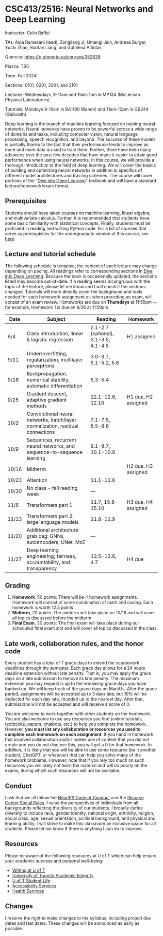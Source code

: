 # CSC413/2516: Neural Networks and Deep Learning

Instructor: Colin Raffel

TAs: Aida Ramezani (lead), Zongliang Ji, Umangi Jain, Andreas Burger, Yuchi Zhao, Ruofan Liang, and Gül Sena Altintas	

Quercus: https://q.utoronto.ca/courses/352639

Piazza: TBD

Term: Fall 2024

Sections: 0101, 0201, 2001, and 2101

Lectures: Wednesdays, 9-11am and 11am-1pm in MP134 (McLennan Physical Laboratories)

Tutorials: Mondays 9-10am in BA1190 (Bahen) and 11am-12pm in GB244 (Galbraith)

Deep learning is the branch of machine learning focused on training neural networks.
Neural networks have proven to be powerful across a wide range of domains and tasks, including computer vision, natural language processing, speech recognition, and beyond.
The success of these models is partially thanks to the fact that their performance tends to improve as more and more data is used to train them.
Further, there have been many advances over the past few decades that have made it easier to attain good performance when using neural networks.
In this course, we will provide a thorough introduction to the field of deep learning.
We will cover the basics of building and optimizing neural networks in addition to specifics of different model architectures and training schemes.
The course will cover portions of the "[Dive into Deep Learning](https://d2l.ai/)" textbook and will have a standard lecture/homework/exam format.

## Prerequisites

Students should have taken courses on machine learning, linear algebra, and multivariate calculus.
Further, it is recommended that students have some basic familiarity with statistical concepts.
Finally, students must be proficient in reading and writing Python code.
For a list of courses that serve as prerequisites for the undergraduate version of this course, see [here](https://artsci.calendar.utoronto.ca/course/csc413h1).

## Lecture and tutorial schedule

The following schedule is tentative; the content of each lecture may change depending on pacing.
All readings refer to corresponding sections in [Dive into Deep Learning](http://d2l.ai).
Because the book is occasionally updated, the sections listed may become out-of-date.
If a reading seems incongruous with the topic of the lecture, please let me know and I will check if the sections changed.
Tutorials will more directly cover the background and tools needed for each homework assignment or, when preceding an exam, will consist of an exam review.
Homeworks are due on **Thursdays** at 11:59pm -- for example, Homework 1 is due on 9/26 at 11:59pm.

| Date  | Subject                                                                        | Reading                              | Homework            |
| ----- | ------------------------------------------------------------------------------ | ------------------------------------ | ------------------- |
| 9/4   | Class introduction, linear & logistic regression                               | 2.1-2.7 (optional), 3.1-3.5, 4.1-4.5 | H1 assigned         |
| 9/11  | Under/overfitting, regularization, multilayer perceptrons                      | 3.6-3.7, 5.1-5.2, 5.6                |                     |
| 9/18  | Backpropagation, numerical stability, automatic differentiation                | 5.3-5.4                              |                     |
| 9/25  | Gradient descent, adaptive gradient methods                                    | 12.1-12.6, 12.10                     | H1 due, H2 assigned |
| 10/2  | Convolutional neural networks, batch/layer normalization, residual connections | 7.1-7.5, 8.5-8.6                     |                     |
| 10/9  | Sequences, recurrent neural networks, and sequence-to-sequence learning        | 9.1-9.7, 10.1-10.8                   |                     |
| 10/16 | Midterm                                                                        |                                      | H2 due, H3 assigned |
| 10/23 | Attention                                                                      | 11.1-11.6                            |                     |
| 10/30 | No class - fall reading week                                                   | —                                    |                     |
| 11/6  | Transformers part 1                                                            | 11.7, 15.8-15.10                     | H3 due, H4 assigned |
| 11/13 | Transformers part 2, large language models                                     | 11.8-11.9                            |                     |
| 11/20 | Additional architecture grab bag: GNNs, autoencoders, UNet, MoE                | —                                    |                     |
| 11/27 | Deep learning engineering; fairness, accountability, and transparency          | 13.5-13.6, 4.7                       | H4 due              |

## Grading

  1. **Homework**, 50 points: There will be 4 homework assignments. Homework will consist of some combination of math and coding. Each homework is worth 12.5 points.
  1. **Midterm**, 20 points: The midterm will take place on 10/16 and will cover all topics discussed before the midterm.
  1. **Final Exam**, 30 points: The final exam will take place during our scheduled final exam slot and will cover all topics discussed in the class.

## Late work, collaboration rules, and the honor code

Every student has a total of 7 grace days to extend the coursework deadlines through the semester.
Each grace day allows for a 24 hours deadline extension without late penalty.
That is, you may apply the grace days on a late submission to remove its late penalty.
The maximum extension you may request is up to the remaining grace days you have banked up.
We will keep track of the grace days on MarkUs.
After the grace period, assignments will be accepted up to 3 days late, but 10% will be deducted for each day late, rounded up to the nearest day.
After that, submissions will not be accepted and will receive a score of 0.

You are welcome to work together with other students on the homework.
You are also welcome to use any resources you find (online tutorials, textbooks, papers, chatbots, etc.) to help you complete the homework.
However, **you must list any collaboration or resources you used to complete each homework on each assignment**.
If you hand in homework that involved collaboration and/or makes use of content that you did not create and you do not disclose this, you will get a 0 for that homework.
In addition, it is likely that you will be able to use some resource (be it another student, ChatGPT, or whatever) that can help you solve many of the homework problems.
However, note that if you rely too much on such resources you will likely not learn the material and will do poorly on the exams, during which such resources will not be available.


## Conduct

I ask that we all follow the [NeurIPS Code of Conduct](https://nips.cc/public/CodeOfConduct) and the [Recurse Center Social Rules](https://www.recurse.com/social-rules).
I value the perspectives of individuals from all backgrounds reflecting the diversity of our students.
I broadly define diversity to include race, gender identity, national origin, ethnicity, religion, social class, age, sexual orientation, political background, and physical and learning ability.
I will strive to make this classroom an inclusive space for all students.
Please let me know if there is anything I can do to improve.

## Resources

Please be aware of the following resources at U of T which can help ensure your academic success and personal well-being:

- [Writing at U of T](http://www.writing.utoronto.ca/)
- [University of Toronto Academic Integrity](http://academicintegrity.utoronto.ca/)
- [U of T Student Life](http://www.studentlife.utoronto.ca/)
- [Accessibility Services](http://www.accessibility.utoronto.ca/)
- [Health Services](https://studentlife.utoronto.ca/department/health-wellness/)
    
## Changes

I reserve the right to make changes to the syllabus, including project due dates and test dates.
These changes will be announced as early as possible.
